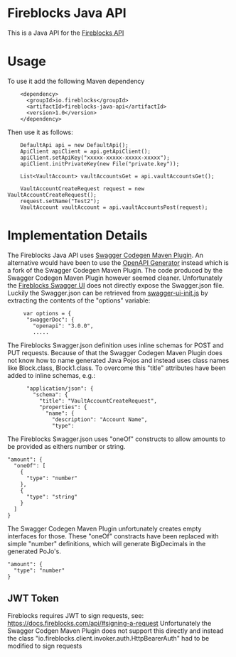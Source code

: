 # Fireblocks Java API

This is a Java API for the [Fireblocks API](https://docs.fireblocks.com/api/#introduction) 

# Usage

To use it add the following Maven dependency

```
    <dependency>
      <groupId>io.fireblocks</groupId>
      <artifactId>fireblocks-java-api</artifactId>
      <version>1.0</version>	
    </dependency>	 
```


Then use it as follows:

```
    DefaultApi api = new DefaultApi();
    ApiClient apiClient = api.getApiClient();
    apiClient.setApiKey("xxxxx-xxxxx-xxxxx-xxxxx");
    apiClient.initPrivateKey(new File("private.key"));
    
    List<VaultAccount> vaultAccountsGet = api.vaultAccountsGet();
    
    VaultAccountCreateRequest request = new VaultAccountCreateRequest();
    request.setName("Test2");
    VaultAccount vaultAccount = api.vaultAccountsPost(request);
```


# Implementation Details
The Fireblocks Java API uses [Swagger Codegen Maven Plugin](https://github.com/swagger-api/swagger-codegen/tree/3.0.0/modules/swagger-codegen-maven-plugin). An alternative would have been to use the [OpenAPI Generator](https://openapi-generator.tech/docs/plugins) instead which is a fork of the Swagger Codegen Maven Plugin. The code produced by the Swagger Codegen Maven Plugin however seemed cleaner.
Unfortunately the [Fireblocks Swagger UI](https://docs.fireblocks.com/api/swagger-ui/) does not directly expose the Swagger.json file. Luckily the Swagger.json can be retrieved from [swagger-ui-init.js](https://docs.fireblocks.com/api/swagger-ui/swagger-ui-init.js) by extracting the contents of the "options" variable:

```
     var options = {
      "swaggerDoc": {
        "openapi": "3.0.0",
        .....
```


The Fireblocks Swagger.json definition uses inline schemas for POST and PUT requests. Because of that the Swagger Codegen Maven Plugin does not know how to name generated Java Pojos and instead uses class names like Block.class, Block1.class. To overcome this "title" attributes have been added to inline schemas, e.g.:

```
      "application/json": {
        "schema": {
          "title": "VaultAccountCreateRequest",
          "properties": {
            "name": {
              "description": "Account Name",
              "type":
```

The Fireblocks Swagger.json uses "oneOf" constructs to allow amounts to be provided as eithers number or string. 

```
"amount": {
  "oneOf": [
    {
      "type": "number"
    },
    {
      "type": "string"
    }
  ]
}
```


The Swagger Codegen Maven Plugin unfortunately creates empty interfaces for those. These "oneOf" constracts have been replaced with simple "number" definitions, which will generate BigDecimals in the generated PoJo's.

```
"amount": {
  "type": "number"
}
```

## JWT Token

Fireblocks requires JWT to sign requests, see: https://docs.fireblocks.com/api/#signing-a-request
Unfortunately the Swagger Codgen Maven Plugin does not support this directly and instead the class "io.fireblocks.client.invoker.auth.HttpBearerAuth" had to be modified to sign requests
